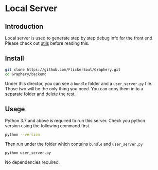 # Local Server

## Introduction 

Local server is used to generate step by step debug info for the front end. Please check out [utils](/user-manual/utils/index.html) before reading this. 

## Install 

```bash
git clone https://github.com/FlickerSoul/Graphery.git
cd Graphery/backend
```

Under this director, you can see a `bundle` folder and a `user_server.py` file. Those two will be the only thing you need. You can copy them in to a separate folder and delete the rest. 

## Usage 

Python 3.7 and above is required to run this server. Check you python version using the following command first. 

```bash 
python --version
```

Then run under the folder which contains `bundle` and `user_server.py` 

```bash
python user_server.py
```

No dependencies required. 